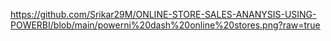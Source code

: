 
https://github.com/Srikar29M/ONLINE-STORE-SALES-ANANYSIS-USING-POWERBI/blob/main/powerni%20dash%20online%20stores.png?raw=true
